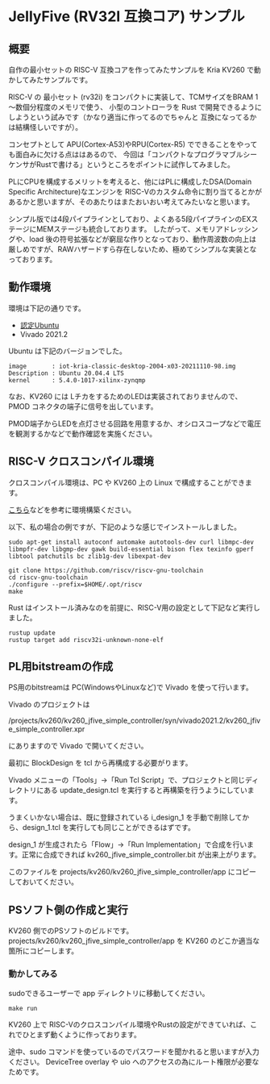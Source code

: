 # JellyFive (RV32I 互換コア) サンプル

## 概要

自作の最小セットの RISC-V 互換コアを作ってみたサンプルを Kria KV260 で動かしてみたサンプルです。

RISC-V の 最小セット (rv32i) をコンパクトに実装して、TCMサイズをBRAM 1～数個分程度のメモリで使う、
小型のコントローラを Rust で開発できるようにしようという試みです（かなり適当に作ってるのでちゃんと
互換になってるかは結構怪しいですが）。

コンセプトとして APU(Cortex-A53)やRPU(Cortex-R5) でできることをやっても面白みに欠ける点ははあるので、
今回は「コンパクトなプログラマブルシーケンサがRustで書ける」というところをポイントに試作してみました。

PLにCPUを構成するメリットを考えると、他にはPLに構成したDSA(Domain Specific Architecture)なエンジンを
RISC-Vのカスタム命令に割り当てるとかがあるかと思いますが、そのあたりはまたおいおい考えてみたいなと思います。

シンプル版では4段パイプラインとしており、よくある5段パイプラインのEXステージにMEMステージも統合しております。
したがって、メモリアドレッシングや、load 後の符号拡張などが窮屈な作りとなっており、動作周波数の向上は
厳しめですが、RAWハザードすら存在しないため、極めてシンプルな実装となっております。

## 動作環境

環境は下記の通りです。

- [認定Ubuntu](https://japan.xilinx.com/products/design-tools/embedded-software/ubuntu.html)
- Vivado 2021.2


 Ubuntu は下記のバージョンでした。

```
image       : iot-kria-classic-desktop-2004-x03-20211110-98.img
Description : Ubuntu 20.04.4 LTS
kernel      : 5.4.0-1017-xilinx-zynqmp
```

なお、KV260 には LチカをするためのLEDは実装されておりませんので、PMOD コネクタの端子に信号を出しています。

PMOD端子からLEDを点灯させる回路を用意するか、オシロスコープなどで電圧を観測するかなどで動作確認を実施ください。


## RISC-V クロスコンパイル環境

クロスコンパイル環境は、PC や KV260 上の Linux で構成することができます。

[こちら](https://github.com/riscv-collab/riscv-gnu-toolchain)などを参考に環境構築ください。


以下、私の場合の例ですが、下記のような感じでインストールしました。


```
sudo apt-get install autoconf automake autotools-dev curl libmpc-dev libmpfr-dev libgmp-dev gawk build-essential bison flex texinfo gperf libtool patchutils bc zlib1g-dev libexpat-dev

git clone https://github.com/riscv/riscv-gnu-toolchain
cd riscv-gnu-toolchain
./configure --prefix=$HOME/.opt/riscv
make
```

Rust はインストール済みなのを前提に、RISC-V用の設定として下記など実行しました。

```
rustup update
rustup target add riscv32i-unknown-none-elf
```


## PL用bitstreamの作成

PS用のbitstreamは PC(WindowsやLinuxなど)で Vivado を使って行います。

Vivado のプロジェクトは

/projects/kv260/kv260_jfive_simple_controller/syn/vivado2021.2/kv260_jfive_simple_controller.xpr

にありますので Vivado で開いてください。

最初に BlockDesign を tcl から再構成する必要がります。

Vivado メニューの「Tools」→「Run Tcl Script」で、プロジェクトと同じディレクトリにある update_design.tcl を実行すると再構築を行うようにしています。

うまくいかない場合は、既に登録されている i_design_1 を手動で削除してから、design_1.tcl を実行しても同じことができるはずです。

design_1 が生成されたら「Flow」→「Run Implementation」で合成を行います。正常に合成できれば
kv260_jfive_simple_controller.bit が出来上がります。

このファイルを projects/kv260/kv260_jfive_simple_controller/app にコピーしておいてください。



## PSソフト側の作成と実行

  KV260 側でのPSソフトのビルドです。
  projects/kv260/kv260_jfive_simple_controller/app を KV260 のどこか適当な箇所にコピーします。

### 動かしてみる

sudoできるユーザーで app ディレクトリに移動してください。

```
make run
```

KV260 上で RISC-Vのクロスコンパイル環境やRustの設定ができていれば、これでひとまず動くように作っております。

途中、sudo コマンドを使っているのでパスワードを聞かれると思いますが入力ください。
DeviceTree overlay や uio へのアクセスの為にルート権限が必要なためです。

